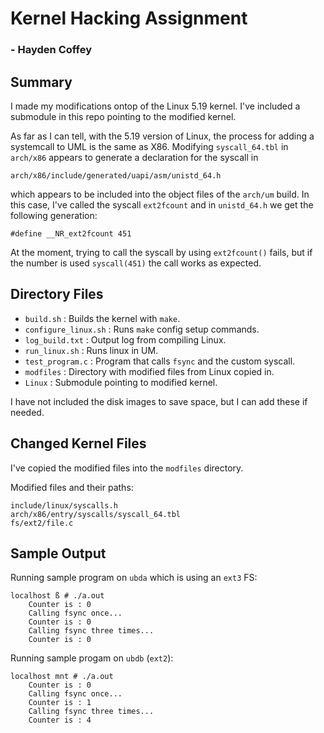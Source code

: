 # Kernel Hacking Assignment

### - Hayden Coffey

## Summary

I made my modifications ontop of the Linux 5.19 kernel.
I've included a submodule in this repo pointing to the
modified kernel.

As far as I can tell, with the 5.19 version of Linux,
the process for adding a systemcall to UML is the same
as X86. Modifying `syscall_64.tbl` in `arch/x86` appears to generate
a declaration for the syscall in

`arch/x86/include/generated/uapi/asm/unistd_64.h`

which appears to be included into the object files
of the `arch/um` build. In this case, I've called
the syscall `ext2fcount` and in `unistd_64.h` we get
the following generation:

`#define __NR_ext2fcount 451`

At the moment, trying to call the syscall by using `ext2fcount()`
fails, but if the number is used `syscall(451)` the call works
as expected.

## Directory Files

* `build.sh` : Builds the kernel with `make`.
* `configure_linux.sh` : Runs `make` config setup commands.
* `log_build.txt` : Output log from compiling Linux.
* `run_linux.sh` : Runs linux in UM.
* `test_program.c` : Program that calls `fsync` and the custom syscall.
* `modfiles` : Directory with modified files from Linux copied in.
* `Linux` : Submodule pointing to modified kernel.

I have not included the disk images to save space,
but I can add these if needed.

## Changed Kernel Files

I've copied the modified files into the `modfiles` directory.

Modified files and their paths:
```
include/linux/syscalls.h
arch/x86/entry/syscalls/syscall_64.tbl
fs/ext2/file.c
```

## Sample Output

Running sample program on `ubda` which is using an `ext3` FS:
```
localhost ß # ./a.out 
	Counter is : 0
	Calling fsync once...
	Counter is : 0
	Calling fsync three times...
	Counter is : 0
```

Running sample progam on `ubdb` (`ext2`):
```
localhost mnt # ./a.out 
	Counter is : 0
	Calling fsync once...
	Counter is : 1
	Calling fsync three times...
	Counter is : 4
```